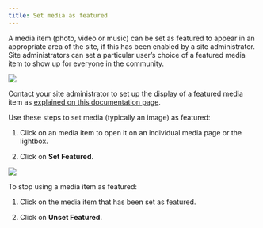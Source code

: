 ```yaml
---
title: Set media as featured
---
```


A media item (photo, video or music) can be set as featured to appear in an appropriate area of the site, if this has been enabled by a site administrator. Site administrators can set a particular user’s choice of a featured media item to show up for everyone in the community.

![](https://rtcamp.com/wp-content/uploads/2013/11/image12.png)

Contact your site administrator to set up the display of a featured media item as [explained on this documentation page](https://rtcamp.com/rtmedia/docs/admin/featured-media/).

Use these steps to set media (typically an image) as featured:



	
  1. Click on an media item to open it on an individual media page or the lightbox.

	
  2. Click on **Set Featured**.


![](https://rtcamp.com/wp-content/uploads/2013/11/setfeatured.png)

To stop using a media item as featured:



	
  1. Click on the media item that has been set as featured.

	
  2. Click on **Unset Featured**.


